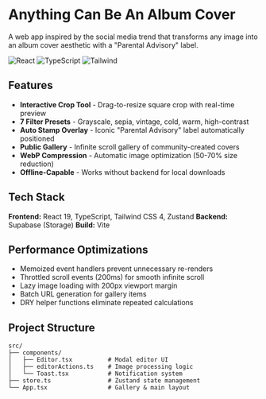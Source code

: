 # Anything Can Be An Album Cover

A web app inspired by the social media trend that transforms any image into an album cover aesthetic with a "Parental Advisory" label.

![React](https://img.shields.io/badge/React-19-blue) ![TypeScript](https://img.shields.io/badge/TypeScript-5-blue) ![Tailwind](https://img.shields.io/badge/Tailwind-4-blue)

## Features

- **Interactive Crop Tool** - Drag-to-resize square crop with real-time preview
- **7 Filter Presets** - Grayscale, sepia, vintage, cold, warm, high-contrast
- **Auto Stamp Overlay** - Iconic "Parental Advisory" label automatically positioned
- **Public Gallery** - Infinite scroll gallery of community-created covers
- **WebP Compression** - Automatic image optimization (50-70% size reduction)
- **Offline-Capable** - Works without backend for local downloads

## Tech Stack

**Frontend:** React 19, TypeScript, Tailwind CSS 4, Zustand
**Backend:** Supabase (Storage)
**Build:** Vite

## Performance Optimizations

- Memoized event handlers prevent unnecessary re-renders
- Throttled scroll events (200ms) for smooth infinite scroll
- Lazy image loading with 200px viewport margin
- Batch URL generation for gallery items
- DRY helper functions eliminate repeated calculations

## Project Structure

```
src/
├── components/
│   ├── Editor.tsx          # Modal editor UI
│   ├── editorActions.ts    # Image processing logic
│   └── Toast.tsx           # Notification system
├── store.ts                # Zustand state management
└── App.tsx                 # Gallery & main layout
```
